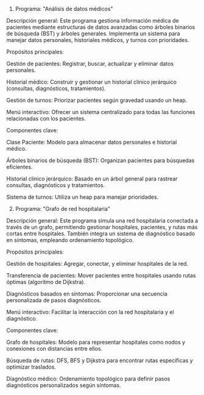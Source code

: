1. Programa: "Análisis de datos médicos" 

Descripción general: Este programa gestiona información médica de pacientes mediante estructuras de datos avanzadas como árboles binarios de búsqueda (BST) y árboles generales. Implementa un sistema para manejar datos personales, historiales médicos, y turnos con prioridades. 

Propósitos principales: 

Gestión de pacientes: Registrar, buscar, actualizar y eliminar datos personales. 

Historial médico: Construir y gestionar un historial clínico jerárquico (consultas, diagnósticos, tratamientos). 

Gestión de turnos: Priorizar pacientes según gravedad usando un heap. 

Menú interactivo: Ofrecer un sistema centralizado para todas las funciones relacionadas con los pacientes. 

Componentes clave: 

Clase Paciente: Modelo para almacenar datos personales e historial médico. 

Árboles binarios de búsqueda (BST): Organizan pacientes para búsquedas eficientes. 

Historial clínico jerárquico: Basado en un árbol general para rastrear consultas, diagnósticos y tratamientos. 

Sistema de turnos: Utiliza un heap para manejar prioridades. 

2. Programa: "Grafo de red hospitalaria" 

Descripción general: Este programa simula una red hospitalaria conectada a través de un grafo, permitiendo gestionar hospitales, pacientes, y rutas más cortas entre hospitales. También integra un sistema de diagnóstico basado en síntomas, empleando ordenamiento topológico. 

Propósitos principales: 

Gestión de hospitales: Agregar, conectar, y eliminar hospitales de la red. 

Transferencia de pacientes: Mover pacientes entre hospitales usando rutas óptimas (algoritmo de Dijkstra). 

Diagnósticos basados en síntomas: Proporcionar una secuencia personalizada de pasos diagnósticos. 

Menú interactivo: Facilitar la interacción con la red hospitalaria y el diagnóstico. 

Componentes clave: 

Grafo de hospitales: Modelo para representar hospitales como nodos y conexiones con distancias entre ellos. 

Búsqueda de rutas: DFS, BFS y Dijkstra para encontrar rutas específicas y optimizar traslados. 

Diagnóstico médico: Ordenamiento topológico para definir pasos diagnósticos personalizados según síntomas. 
